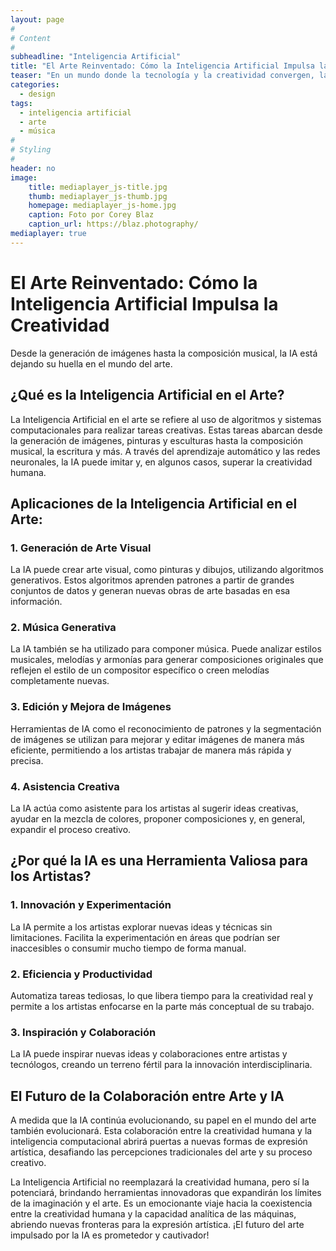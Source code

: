 ```yaml
---
layout: page
#
# Content
#
subheadline: "Inteligencia Artificial"
title: "El Arte Reinventado: Cómo la Inteligencia Artificial Impulsa la Creatividad"
teaser: "En un mundo donde la tecnología y la creatividad convergen, la Inteligencia Artificial (IA) ha emergido como una herramienta sorprendente para los artistas. No solo ha transformado la forma en que concebimos la tecnología, sino que también ha revolucionado la producción artística. "
categories:
  - design
tags:
  - inteligencia artificial
  - arte
  - música
#
# Styling
#
header: no
image:
    title: mediaplayer_js-title.jpg
    thumb: mediaplayer_js-thumb.jpg
    homepage: mediaplayer_js-home.jpg
    caption: Foto por Corey Blaz
    caption_url: https://blaz.photography/
mediaplayer: true
---
```


# El Arte Reinventado: Cómo la Inteligencia Artificial Impulsa la Creatividad

Desde la generación de imágenes hasta la composición musical, la IA está dejando su huella en el mundo del arte.

## ¿Qué es la Inteligencia Artificial en el Arte?

La Inteligencia Artificial en el arte se refiere al uso de algoritmos y sistemas computacionales para realizar tareas creativas. Estas tareas abarcan desde la generación de imágenes, pinturas y esculturas hasta la composición musical, la escritura y más. A través del aprendizaje automático y las redes neuronales, la IA puede imitar y, en algunos casos, superar la creatividad humana.

## Aplicaciones de la Inteligencia Artificial en el Arte:

### 1. Generación de Arte Visual

La IA puede crear arte visual, como pinturas y dibujos, utilizando algoritmos generativos. Estos algoritmos aprenden patrones a partir de grandes conjuntos de datos y generan nuevas obras de arte basadas en esa información.

### 2. Música Generativa

La IA también se ha utilizado para componer música. Puede analizar estilos musicales, melodías y armonías para generar composiciones originales que reflejen el estilo de un compositor específico o creen melodías completamente nuevas.

### 3. Edición y Mejora de Imágenes

Herramientas de IA como el reconocimiento de patrones y la segmentación de imágenes se utilizan para mejorar y editar imágenes de manera más eficiente, permitiendo a los artistas trabajar de manera más rápida y precisa.

### 4. Asistencia Creativa

La IA actúa como asistente para los artistas al sugerir ideas creativas, ayudar en la mezcla de colores, proponer composiciones y, en general, expandir el proceso creativo.

## ¿Por qué la IA es una Herramienta Valiosa para los Artistas?

### 1. Innovación y Experimentación

La IA permite a los artistas explorar nuevas ideas y técnicas sin limitaciones. Facilita la experimentación en áreas que podrían ser inaccesibles o consumir mucho tiempo de forma manual.

### 2. Eficiencia y Productividad

Automatiza tareas tediosas, lo que libera tiempo para la creatividad real y permite a los artistas enfocarse en la parte más conceptual de su trabajo.

### 3. Inspiración y Colaboración

La IA puede inspirar nuevas ideas y colaboraciones entre artistas y tecnólogos, creando un terreno fértil para la innovación interdisciplinaria.

## El Futuro de la Colaboración entre Arte y IA

A medida que la IA continúa evolucionando, su papel en el mundo del arte también evolucionará. Esta colaboración entre la creatividad humana y la inteligencia computacional abrirá puertas a nuevas formas de expresión artística, desafiando las percepciones tradicionales del arte y su proceso creativo.

La Inteligencia Artificial no reemplazará la creatividad humana, pero sí la potenciará, brindando herramientas innovadoras que expandirán los límites de la imaginación y el arte. Es un emocionante viaje hacia la coexistencia entre la creatividad humana y la capacidad analítica de las máquinas, abriendo nuevas fronteras para la expresión artística. ¡El futuro del arte impulsado por la IA es prometedor y cautivador!
